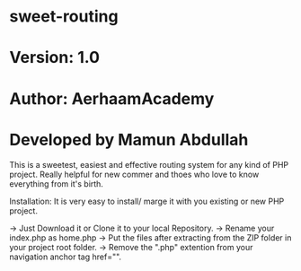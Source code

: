 # sweet-routing
# Version: 1.0
# Author: AerhaamAcademy
# Developed by Mamun Abdullah

This is a sweetest, easiest and effective routing system for any kind of PHP project. Really helpful for new commer and thoes who love to know everything from it's birth. 

Installation:
It is very easy to install/ marge it with you existing or new PHP project.

-> Just Download it or Clone it to your local Repository. 
-> Rename your index.php as home.php
-> Put the files after extracting from the ZIP folder in your project root folder. 
-> Remove the ".php" extention from your navigation anchor tag href="". 
